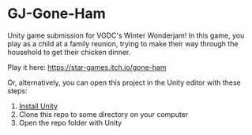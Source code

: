 # GJ-Gone-Ham
Unity game submission for VGDC's Winter Wonderjam! In this game, you play as a child at a family reunion, trying to make their way through the household to get their chicken dinner.

Play it here: https://star-games.itch.io/gone-ham

Or, alternatively, you can open this project in the Unity editor with these steps:
1. [Install Unity](https://unity.com/)
2. Clone this repo to some directory on your computer
3. Open the repo folder with Unity

